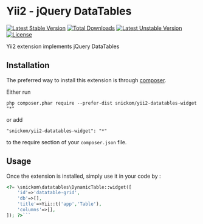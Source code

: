 Yii2 - jQuery DataTables 
========================
[![Latest Stable Version](https://poser.pugx.org/snickom/yii2-datatables-widget/v/stable.png)](https://packagist.org/packages/snickom/yii2-datatables-widget) [![Total Downloads](https://poser.pugx.org/snickom/yii2-datatables-widget/downloads.png)](https://packagist.org/packages/snickom/yii2-datatables-widget) [![Latest Unstable Version](https://poser.pugx.org/snickom/yii2-datatables-widget/v/unstable.png)](https://packagist.org/packages/snickom/yii2-datatables-widget) [![License](https://poser.pugx.org/snickom/yii2-datatables-widget/license.png)](https://packagist.org/packages/snickom/yii2-datatables-widget) 

Yii2 extension implements jQuery DataTables

Installation
------------

The preferred way to install this extension is through [composer](http://getcomposer.org/download/).

Either run

```
php composer.phar require --prefer-dist snickom/yii2-datatables-widget "*"
```

or add

```
"snickom/yii2-datatables-widget": "*"
```

to the require section of your `composer.json` file.


Usage
-----

Once the extension is installed, simply use it in your code by  :

```php
<?= \snickom\datatables\DynamicTable::widget([
	'id'=>'datatable-grid',
	'db'=>[],
	'title'=>Yii::t('app','Table'),
	'columns'=>[],
]); ?>```